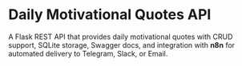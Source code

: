 # Daily Motivational Quotes API

A Flask REST API that provides daily motivational quotes with CRUD support, SQLite storage, Swagger docs, and integration with **n8n** for automated delivery to Telegram, Slack, or Email.

